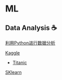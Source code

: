 # ML
## Data Analysis :coffee:
[利用Python进行数据分析](https://github.com/billreus/ML/tree/master/Data%20Analysis)

[Kaggle](https://github.com/billreus/ML/tree/master/Kaggle)
 * [Titanic](https://github.com/billreus/ML/tree/master/Kaggle/Titanic)
 
[SKlearn](https://github.com/billreus/ML/tree/master/SKlearn)